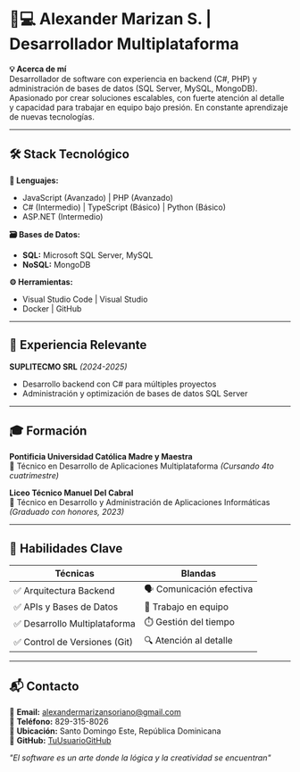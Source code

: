 # 👨💻 Alexander Marizan S. | Desarrollador Multiplataforma

**💡 Acerca de mí**  
Desarrollador de software con experiencia en backend (C#, PHP) y administración de bases de datos (SQL Server, MySQL, MongoDB). Apasionado por crear soluciones escalables, con fuerte atención al detalle y capacidad para trabajar en equipo bajo presión. En constante aprendizaje de nuevas tecnologías.

---

## 🛠️ Stack Tecnológico

**🔧 Lenguajes:**  
- JavaScript (Avanzado) | PHP (Avanzado)  
- C# (Intermedio) | TypeScript (Básico) | Python (Básico)  
- ASP.NET (Intermedio)  

**🗃️ Bases de Datos:**  
- **SQL:** Microsoft SQL Server, MySQL  
- **NoSQL:** MongoDB  

**⚙️ Herramientas:**  
- Visual Studio Code | Visual Studio  
- Docker | GitHub  

---

## 💼 Experiencia Relevante

**SUPLITECMO SRL** *(2024-2025)*  
- Desarrollo backend con C# para múltiples proyectos  
- Administración y optimización de bases de datos SQL Server  

---

## 🎓 Formación  
**Pontificia Universidad Católica Madre y Maestra**  
📌 Técnico en Desarrollo de Aplicaciones Multiplataforma *(Cursando 4to cuatrimestre)*  

**Liceo Técnico Manuel Del Cabral**  
📌 Técnico en Desarrollo y Administración de Aplicaciones Informáticas *(Graduado con honores, 2023)*  

---

## 🌟 Habilidades Clave  
| Técnicas | Blandas |  
|----------|---------|  
| ✅ Arquitectura Backend | 🗣️ Comunicación efectiva |  
| ✅ APIs y Bases de Datos | 👥 Trabajo en equipo |  
| ✅ Desarrollo Multiplataforma | ⏱️ Gestión del tiempo |  
| ✅ Control de Versiones (Git) | 🔍 Atención al detalle |  

---

## 📬 Contacto  
📧 **Email:** [alexandermarizansoriano@gmail.com](mailto:alexandermarizansoriano@gmail.com)  
📱 **Teléfono:** 829-315-8026  
📍 **Ubicación:** Santo Domingo Este, República Dominicana  
🔗 **GitHub:** [TuUsuarioGitHub](https://github.com/TuUsuarioGitHub)  

*"El software es un arte donde la lógica y la creatividad se encuentran"*  

